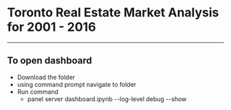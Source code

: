 # Toronto Real Estate Market Analysis for 2001 - 2016
---
## To open dashboard 
 * Download the folder 
 * using command prompt navigate to folder 
 * Run command 
    * panel server dashboard.ipynb --log-level debug --show
    